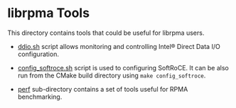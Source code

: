 # librpma Tools

This directory contains tools that could be useful for librpma users.

* [ddio.sh](ddio.sh) script allows monitoring and controlling Intel&reg; Direct Data I/O configuration.

* [config_softroce.sh](config_softroce.sh) script is used to configuring SoftRoCE. It can be also run from the CMake build directory using `make config_softroce`.

* [perf](perf) sub-directory contains a set of tools useful for RPMA benchmarking.
